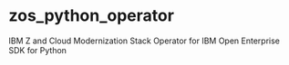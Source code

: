 # zos_python_operator
IBM Z and Cloud Modernization Stack Operator for IBM Open Enterprise SDK for Python
